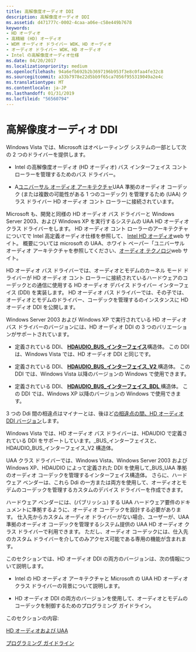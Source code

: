 ```yaml
---
title: 高解像度オーディオ DDI
description: 高解像度オーディオ DDI
ms.assetid: d471777c-0002-4caa-a06e-c58e449b7678
keywords:
- HD オーディオ
- 高精細 (HD) オーディオ
- WDM オーディオ ドライバー WDK、HD オーディオ
- オーディオ ドライバー WDK、HD オーディオ
- Intel の高解像度オーディオ仕様
ms.date: 04/20/2017
ms.localizationpriority: medium
ms.openlocfilehash: 94a6efb692b2b3697196b953f3e8c0faa4fe32c8
ms.sourcegitcommit: a33b7978e22d5bb9f65ca7056f955319049a2e4c
ms.translationtype: MT
ms.contentlocale: ja-JP
ms.lasthandoff: 01/31/2019
ms.locfileid: "56560794"
---
```

# <a name="high-definition-audio-ddi"></a>高解像度オーディオ DDI


Windows Vista では、Microsoft はオペレーティング システムの一部として次の 2 つのドライバーを提供します。

-   Intel の高解像度オーディオ (HD オーディオ) バス インターフェイス コント ローラーを管理するためのバス ドライバー。

-   A[ユニバーサル オーディオ アーキテクチャ](universal-audio-architecture.md)UAA 準拠のオーディオ コーデック (または複数の可能性がある 1 つのコーデック) を管理するため (UAA) クラス ドライバー HD オーディオ コント ローラーに接続されています。

Microsoft も、開発と同様の HD オーディオ バス ドライバーと Windows Server 2003、および Windows XP を実行するシステムの UAA HD オーディオ クラス ドライバーをします。 HD オーディオ コント ローラーのアーキテクチャについてで Intel 高定義オーディオ仕様を参照して、 [Intel HD オーディオ](https://go.microsoft.com/fwlink/p/?linkid=42508)web サイト。 概要については microsoft の UAA、ホワイト ペーパー「ユニバーサル オーディオ アーキテクチャを参照してください、[オーディオ テクノロジ](https://go.microsoft.com/fwlink/p/?linkid=8751)web サイト。

HD オーディオ バス ドライバーでは、オーディオとモデムのカーネル モード ドライバーが HD オーディオ コント ローラーに接続されているハードウェアのコーデックとの通信に使用する HD オーディオ デバイス ドライバー インターフェイス (DDI) を実装します。 HD オーディオ バス ドライバーでは、その子では、オーディオとモデムのドライバー、コーデックを管理するのインスタンスに HD オーディオ DDI を公開します。

Windows Server 2003 および Windows XP で実行されている HD オーディオ バス ドライバーのバージョンには、HD オーディオ DDI の 3 つのバリエーションがサポートされています。

-   定義されている DDI、 [ **HDAUDIO\_BUS\_インターフェイス**](https://msdn.microsoft.com/library/windows/hardware/ff536413)構造体。 この DDI は、Windows Vista では、HD オーディオ DDI と同じです。

-   定義されている DDI、 [ **HDAUDIO\_BUS\_インターフェイス\_V2** ](https://msdn.microsoft.com/library/windows/hardware/ff536418)構造体。 この DDI では、Windows Vista 以降のバージョンの Windows で使用できます。

-   定義されている DDI、 [ **HDAUDIO\_BUS\_インターフェイス\_BDL** ](https://msdn.microsoft.com/library/windows/hardware/ff536416)構造体。 この DDI では、Windows XP 以降のバージョンの Windows で使用できます。

3 つの Ddi 間の相違点はマイナーとは、後ほど[の相違点の間、HD オーディオ DDI バージョン](differences-between-the-hd-audio-ddi-versions.md)します。

Windows Vista では、HD オーディオ バス ドライバーは、HDAUDIO で定義されている DDI をサポートしています。\_BUS\_インターフェイスと、HDAUDIO\_BUS\_インターフェイス\_V2 構造体。

UAA クラス ドライバーでは、Windows Vista、Windows Server 2003 および Windows XP、HDAUDIO によって定義された DDI を使用して\_BUS\_UAA 準拠のオーディオ コーデックを管理するインターフェイス構造体。 さらに、ハードウェア ベンダーは、これら Ddi の一方または両方を使用して、オーディオとモデムのコーデックを管理するカスタムのデバイス ドライバーを作成できます。

ハードウェア ベンダーには、(パブリッシュ) する UAA ハードウェア要件のドキュメントに準拠するように、オーディオ コーデックを設計する必要があります。 仕入先からカスタム オーディオ ドライバーがない場合、ユーザーが、UAA 準拠のオーディオ コーデックを管理するシステム提供の UAA HD オーディオ クラス ドライバーで利用できます。 ただし、オーディオ コーデックには、仕入先のカスタム ドライバーを介してのみアクセス可能である専用の機能が含まれます。

このセクションでは、HD オーディオ DDI の両方のバージョンは、次の情報について説明します。

-   Intel の HD オーディオ アーキテクチャと Microsoft の UAA HD オーディオ クラス ドライバーの背景について説明します。

-   HD オーディオ DDI の両方のバージョンを使用して、オーディオとモデムのコーデックを制御するためのプログラミング ガイドライン。

このセクションの内容:

[HD オーディオおよび UAA](hd-audio-and-uaa.md)

[プログラミング ガイドライン](programming-guidelines.md)

 

 





